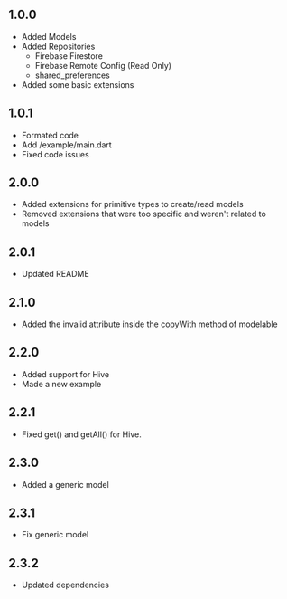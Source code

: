 ## 1.0.0

- Added Models
- Added Repositories
    - Firebase Firestore
    - Firebase Remote Config (Read Only)
    - shared_preferences
- Added some basic extensions

## 1.0.1

- Formated code
- Add /example/main.dart
- Fixed code issues

## 2.0.0

- Added extensions for primitive types to create/read models
- Removed extensions that were too specific and weren't related to models

## 2.0.1

- Updated README

## 2.1.0

- Added the invalid attribute inside the copyWith method of modelable

## 2.2.0

- Added support for Hive
- Made a new example

## 2.2.1

- Fixed get() and getAll() for Hive.

## 2.3.0

- Added a generic model

## 2.3.1

- Fix generic model

## 2.3.2

- Updated dependencies